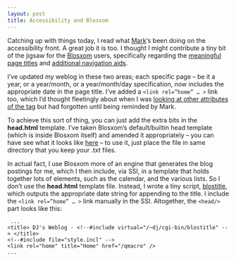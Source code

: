 ```yaml
---
layout: post
title: Accessibility and Blosxom
---
```



Catching up with things today, I read what [Mark](http://diveintomark.org/)‘s been doing on the accessibility front. A great job it is too. I thought I might contribute a tiny bit of the jigsaw for the [Blosxom](http://www.oreillynet.com/%7Erael/lang/perl/blosxom) users, specifically regarding the [meaningful page titles](http://diveintomark.org/archives/2002/06/19.html#day_8_constructing_meaningful_page_titles) and [additional navigation aids](http://diveintomark.org/archives/2002/06/20.html#day_9_providing_additional_navigation_aids).

I’ve updated my weblog in these two areas; each specific page – be it a year, or a year/month, or a year/month/day specification, now includes the appropriate date in the page title. I’ve added a `<link rel=”home” … >` link too, which I’d thought fleetingly about when I was [looking at other attributes of the <link/> tag](../../2002/Jun/3#newlinks) but had forgotten until being reminded by Mark.

To achieve this sort of thing, you can just add the extra bits in the **head.html** template. I’ve taken Blosxom’s default/builtin head template (which is inside Blosxom itself) and amended it appropriately – you can have see what it looks like [here](/~dj/head.txt) – to use it, just place the file in same directory that you keep your .txt files.

In actual fact, I use Blosxom more of an engine that generates the blog postings for me, which I then include, via SSI, in a template that holds together lots of elements, such as the calendar, and the various lists. So I don’t use the **head.html** template file. Instead, I wrote a tiny script, [blostitle](/~dj/blostitle), which outputs the appropriate date string for appending to the title. I include the ```<link rel=”home” … >``` link manually in the SSI. Altogether, the ```<head/>``` part looks like this:

```
 ...
<title> DJ's Weblog - <!--#include virtual="/~dj/cgi-bin/blostitle" --> </title>
<!--#include file="style.incl" -->
<link rel="home" title="Home" href="/qmacro" />
...
```



